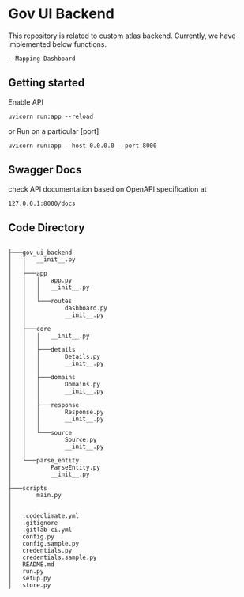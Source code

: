 # Gov UI Backend

This repository is related to custom atlas backend. Currently, we have implemented below functions.

    - Mapping Dashboard

## Getting started

Enable API 

`uvicorn run:app --reload`

or Run on a particular [port]

`uvicorn run:app --host 0.0.0.0 --port 8000`


## Swagger Docs

check API documentation based on OpenAPI specification at

`127.0.0.1:8000/docs`


## Code Directory

```

├───gov_ui_backend
│   │   __init__.py
│   │
│   ├───app
│   │   │   app.py
│   │   │   __init__.py
│   │   │
│   │   └───routes
│   │           dashboard.py
│   │           __init__.py
│   │
│   ├───core
│   │   │   __init__.py
│   │   │
│   │   ├───details
│   │   │       Details.py
│   │   │       __init__.py
│   │   │
│   │   ├───domains
│   │   │       Domains.py
│   │   │       __init__.py
│   │   │
│   │   ├───response
│   │   │       Response.py
│   │   │       __init__.py
│   │   │
│   │   └───source
│   │           Source.py
│   │           __init__.py
│   │
│   └───parse_entity
│           ParseEntity.py
│           __init__.py
│
├───scripts
│       main.py
│
│
│   .codeclimate.yml
│   .gitignore
│   .gitlab-ci.yml
│   config.py
│   config.sample.py
│   credentials.py
│   credentials.sample.py
│   README.md
│   run.py
│   setup.py
│   store.py
```